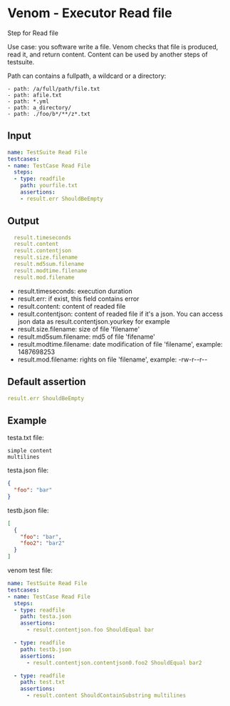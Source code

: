 # Venom - Executor Read file

Step for Read file

Use case: you software write a file. Venom checks that file is produced, read it,
and return content. Content can be used by another steps of testsuite.

Path can contains a fullpath, a wildcard or a directory:

```
- path: /a/full/path/file.txt
- path: afile.txt
- path: *.yml
- path: a_directory/
- path: ./foo/b*/**/z*.txt
```

## Input

```yaml
name: TestSuite Read File
testcases:
- name: TestCase Read File
  steps:
  - type: readfile
    path: yourfile.txt
    assertions:
    - result.err ShouldBeEmpty
```

## Output

```yaml
  result.timeseconds
  result.content
  result.contentjson
  result.size.filename
  result.md5sum.filename
  result.modtime.filename
  result.mod.filename
```

- result.timeseconds: execution duration
- result.err: if exist, this field contains error
- result.content: content of readed file
- result.contentjson: content of readed file if it's a json. You can access json data as result.contentjson.yourkey for example
- result.size.filename: size of file 'filename'
- result.md5sum.filename: md5 of file 'fifename'
- result.modtime.filename: date modification of file 'filename', example: 1487698253
- result.mod.filename: rights on file 'filename', example: -rw-r--r--

## Default assertion

```yaml
result.err ShouldBeEmpty
```

## Example

testa.txt file:

```
simple content
multilines
```

testa.json file:

```json
{
  "foo": "bar"
}
```

testb.json file:

```json
[
  {
    "foo": "bar",
    "foo2": "bar2"
  }
]

```

venom test file:

```yaml
name: TestSuite Read File
testcases:
- name: TestCase Read File
  steps:
  - type: readfile
    path: testa.json
    assertions:
      - result.contentjson.foo ShouldEqual bar

  - type: readfile
    path: testb.json
    assertions:
      - result.contentjson.contentjson0.foo2 ShouldEqual bar2

  - type: readfile
    path: test.txt
    assertions:
      - result.content ShouldContainSubstring multilines
```
